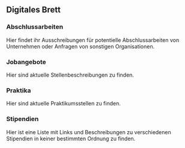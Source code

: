 ## Digitales Brett

### Abschlussarbeiten
Hier findet ihr Ausschreibungen für potentielle Abschlussarbeiten von Unternehmen oder Anfragen von sonstigen Organisationen.

### Jobangebote
Hier sind aktuelle Stellenbeschreibungen zu finden.

### Praktika
Hier sind aktuelle Praktikumsstellen zu finden.

### Stipendien
Hier ist eine Liste mit Links und Beschreibungen zu verschiedenen Stipendien in keiner bestimmten Ordnung zu finden.